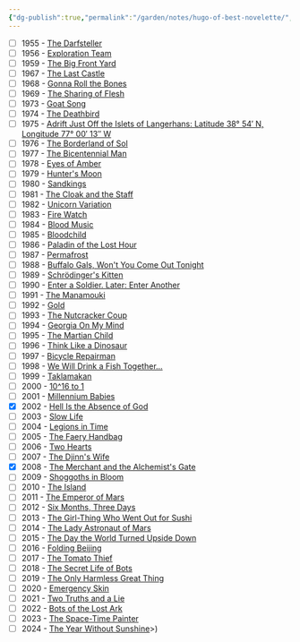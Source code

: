 ```yaml
---
{"dg-publish":true,"permalink":"/garden/notes/hugo-of-best-novelette/","created":"2025-06-07T07:36:30.355+02:00","updated":"2025-08-25T15:43:33.922+02:00"}
---
```


- [ ] 1955 - [The Darfsteller](https://en.wikipedia.org/wiki/The_Darfsteller)
- [ ] 1956 - [Exploration Team](https://en.wikipedia.org/wiki/Exploration_Team)
- [ ] 1959 - [The Big Front Yard](https://en.wikipedia.org/wiki/The_Big_Front_Yard)
- [ ] 1967 - [The Last Castle](https://en.wikipedia.org/wiki/The_Last_Castle)
- [ ] 1968 - [Gonna Roll the Bones](https://en.wikipedia.org/wiki/Gonna_Roll_the_Bones)
- [ ] 1969 - [The Sharing of Flesh](https://en.wikipedia.org/wiki/The_Sharing_of_Flesh)
- [ ] 1973 - [Goat Song](https://en.wikipedia.org/wiki/Goat_Song)
- [ ] 1974 - [The Deathbird](https://en.wikipedia.org/wiki/The_Deathbird)
- [ ] 1975 - [Adrift Just Off the Islets of Langerhans: Latitude 38° 54′ N, Longitude 77° 00′ 13″ W](https://en.wikipedia.org/wiki/Adrift_Just_Off_the_Islets_of_Langerhans)
- [ ] 1976 - [The Borderland of Sol](https://en.wikipedia.org/wiki/The_Borderland_of_Sol)
- [ ] 1977 - [The Bicentennial Man](https://en.wikipedia.org/wiki/The_Bicentennial_Man)
- [ ] 1978 - [Eyes of Amber](https://en.wikipedia.org/wiki/Eyes_of_Amber)
- [ ] 1979 - [Hunter's Moon](https://en.wikipedia.org/wiki/Hunter%27s_Moon)
- [ ] 1980 - [Sandkings](https://en.wikipedia.org/wiki/Sandkings)
- [ ] 1981 - [The Cloak and the Staff](https://en.wikipedia.org/wiki/The_Cloak_and_the_Staff)
- [ ] 1982 - [Unicorn Variation](https://en.wikipedia.org/wiki/Unicorn_Variation)
- [ ] 1983 - [Fire Watch](https://en.wikipedia.org/wiki/Fire_Watch)
- [ ] 1984 - [Blood Music](https://en.wikipedia.org/wiki/Blood_Music)
- [ ] 1985 - [Bloodchild](https://en.wikipedia.org/wiki/Bloodchild)
- [ ] 1986 - [Paladin of the Lost Hour](https://en.wikipedia.org/wiki/Paladin_of_the_Lost_Hour)
- [ ] 1987 - [Permafrost](https://en.wikipedia.org/wiki/Permafrost)
- [ ] 1988 - [Buffalo Gals, Won't You Come Out Tonight](https://en.wikipedia.org/wiki/Buffalo_Gals,_Won%27t_You_Come_Out_Tonight)
- [ ] 1989 - [Schrödinger's Kitten](https://en.wikipedia.org/wiki/Schr%C3%B6dinger%27s_Kitten)
- [ ] 1990 - [Enter a Soldier. Later: Enter Another](https://en.wikipedia.org/wiki/Enter_a_Soldier._Later:_Enter_Another)
- [ ] 1991 - [The Manamouki](https://en.wikipedia.org/wiki/The_Manamouki)
- [ ] 1992 - [Gold](https://en.wikipedia.org/wiki/Gold_(Asimov_short_story))
- [ ] 1993 - [The Nutcracker Coup](https://en.wikipedia.org/wiki/The_Nutcracker_Coup)
- [ ] 1994 - [Georgia On My Mind](https://en.wikipedia.org/wiki/Georgia_On_My_Mind)
- [ ] 1995 - [The Martian Child](https://en.wikipedia.org/wiki/The_Martian_Child)
- [ ] 1996 - [Think Like a Dinosaur](https://en.wikipedia.org/wiki/Think_Like_a_Dinosaur)
- [ ] 1997 - [Bicycle Repairman](https://en.wikipedia.org/wiki/Bicycle_Repairman)
- [ ] 1998 - [We Will Drink a Fish Together...](https://en.wikipedia.org/wiki/We_Will_Drink_a_Fish_Together...)
- [ ] 1999 - [Taklamakan](https://en.wikipedia.org/wiki/Taklamakan)
- [ ] 2000 - [10^16 to 1](https://en.wikipedia.org/wiki/10%5E16_to_1)
- [ ] 2001 - [Millennium Babies](https://en.wikipedia.org/wiki/Millennium_Babies)
- [x] 2002 - [Hell Is the Absence of God](https://en.wikipedia.org/wiki/Hell_Is_the_Absence_of_God)
- [ ] 2003 - [Slow Life](https://en.wikipedia.org/wiki/Slow_Life)
- [ ] 2004 - [Legions in Time](https://en.wikipedia.org/wiki/Legions_in_Time)
- [ ] 2005 - [The Faery Handbag](https://en.wikipedia.org/wiki/The_Faery_Handbag)
- [ ] 2006 - [Two Hearts](https://en.wikipedia.org/wiki/Two_Hearts)
- [ ] 2007 - [The Djinn's Wife](https://en.wikipedia.org/wiki/The_Djinn%27s_Wife)
- [x] 2008 - [The Merchant and the Alchemist's Gate](https://en.wikipedia.org/wiki/The_Merchant_and_the_Alchemist%27s_Gate)
- [ ] 2009 - [Shoggoths in Bloom](https://en.wikipedia.org/wiki/Shoggoths_in_Bloom)
- [ ] 2010 - [The Island](https://en.wikipedia.org/wiki/The_Island_(Peter_Watts_short_story))
- [ ] 2011 - [The Emperor of Mars](https://en.wikipedia.org/wiki/The_Emperor_of_Mars)
- [ ] 2012 - [Six Months, Three Days](https://en.wikipedia.org/wiki/Six_Months,_Three_Days)
- [ ] 2013 - [The Girl-Thing Who Went Out for Sushi](https://en.wikipedia.org/wiki/The_Girl-Thing_Who_Went_Out_for_Sushi)
- [ ] 2014 - [The Lady Astronaut of Mars](https://en.wikipedia.org/wiki/The_Lady_Astronaut_of_Mars)
- [ ] 2015 - [The Day the World Turned Upside Down](https://en.wikipedia.org/wiki/The_Day_the_World_Turned_Upside_Down)
- [ ] 2016 - [Folding Beijing](https://en.wikipedia.org/wiki/Folding_Beijing)
- [ ] 2017 - [The Tomato Thief](https://en.wikipedia.org/wiki/The_Tomato_Thief)
- [ ] 2018 - [The Secret Life of Bots](https://en.wikipedia.org/wiki/The_Secret_Life_of_Bots)
- [ ] 2019 - [The Only Harmless Great Thing](https://en.wikipedia.org/wiki/The_Only_Harmless_Great_Thing)
- [ ] 2020 - [Emergency Skin](https://en.wikipedia.org/wiki/Emergency_Skin)
- [ ] 2021 - [Two Truths and a Lie](https://en.wikipedia.org/wiki/Two_Truths_and_a_Lie)
- [ ] 2022 - [Bots of the Lost Ark](https://en.wikipedia.org/wiki/Bots_of_the_Lost_Ark)
- [ ] 2023 - [The Space-Time Painter](https://en.wikipedia.org/wiki/The_Space-Time_Painter)
- [ ] 2024 - [The Year Without Sunshine](https://en.wikipedia.org/wiki/The_Year_Without_Sunshine)>)
